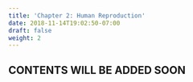 ```yaml
---
title: 'Chapter 2: Human Reproduction'
date: 2018-11-14T19:02:50-07:00
draft: false
weight: 2
---
```


## CONTENTS WILL BE ADDED SOON